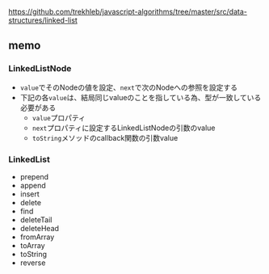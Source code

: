 https://github.com/trekhleb/javascript-algorithms/tree/master/src/data-structures/linked-list

## memo

### LinkedListNode

- `value`でそのNodeの値を設定、`next`で次のNodeへの参照を設定する
- 下記の各`value`は、結局同じvalueのことを指している為、型が一致している必要がある
    - `value`プロパティ
    - `next`プロパティに設定するLinkedListNodeの引数のvalue
    - `toString`メソッドのcallback関数の引数value

### LinkedList
- prepend
- append
- insert
- delete
- find
- deleteTail
- deleteHead
- fromArray
- toArray
- toString
- reverse
